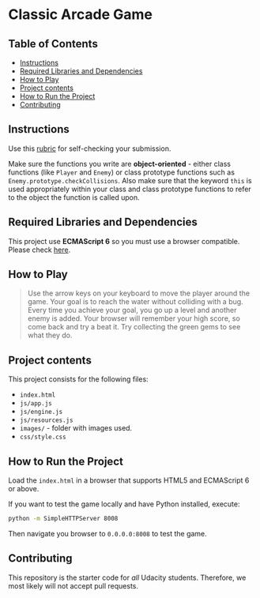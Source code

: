 # Classic Arcade Game 

## Table of Contents

- [Instructions](#instructions)
- [Required Libraries and Dependencies](#required-libraries-and-dependencies)
- [How to Play](#how-to-play)
- [Project contents](#project-contents)
- [How to Run the Project](#how-to-run-the-project)
- [Contributing](#contributing)

## Instructions

Use this [rubric](https://review.udacity.com/#!/rubrics/15/view) for self-checking your submission.

Make sure the functions you write are **object-oriented** - either class functions (like `Player` and `Enemy`) or class prototype functions such as `Enemy.prototype.checkCollisions`. Also make sure that the keyword `this` is used appropriately within your class and class prototype functions to refer to the object the function is called upon.

## Required Libraries and Dependencies

This project use **ECMAScript 6** so you must use a browser compatible. Please check [here](https://kangax.github.io/compat-table/es6/).   

## How to Play
> Use the arrow keys on your keyboard to move the player around the game.
> Your goal is to reach the water without colliding with a bug.
> Every time you achieve your goal, you go up a level and another enemy is added.
> Your browser will remember your high score, so come back and try a beat it.
> Try collecting the green gems to see what they do.

## Project contents
This project consists for the following files:

* `index.html` 
* `js/app.js`  
* `js/engine.js` 
* `js/resources.js`
* `images/` - folder with images used.
* `css/style.css` 

## How to Run the Project
Load the `index.html` in a browser that supports HTML5 and ECMAScript 6 or above. 

If you want to test the game locally and have Python installed, execute:

```bash
python -m SimpleHTTPServer 8008
```

Then navigate you browser to `0.0.0.0:8008` to test the game.

## Contributing

This repository is the starter code for _all_ Udacity students. Therefore, we most likely will not accept pull requests.
